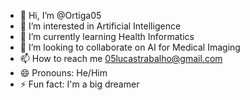 - 👋 Hi, I’m @Ortiga05
- 👀 I’m interested in Artificial Intelligence 
- 🌱 I’m currently learning Health Informatics
- 💞️ I’m looking to collaborate on AI for Medical Imaging
- 📫 How to reach me 05lucastrabalho@gmail.com
- 😄 Pronouns: He/Him
- ⚡ Fun fact: I'm a big dreamer

<!---
Ortiga05/Ortiga05 is a ✨ special ✨ repository because its `README.md` (this file) appears on your GitHub profile.
You can click the Preview link to take a look at your changes.
--->
